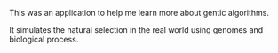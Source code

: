 This was an application to help  me learn more about gentic algorithms.

It simulates the natural selection in the real world using genomes and biological process.
